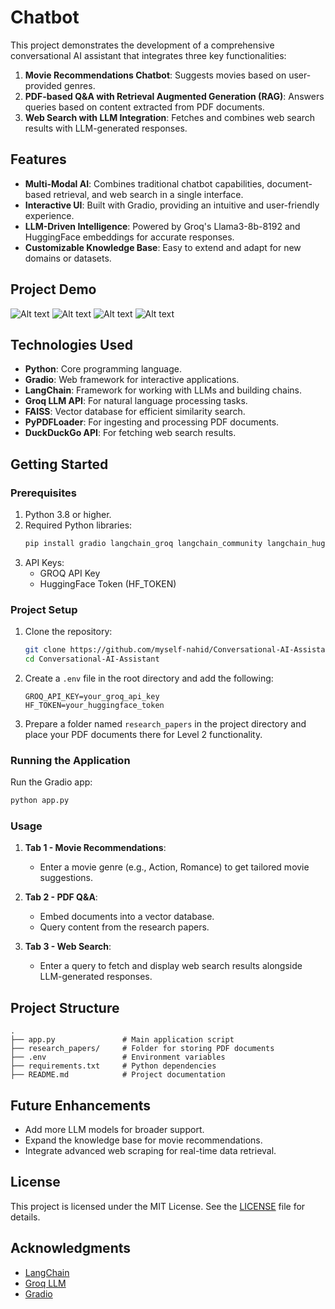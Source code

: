 # Chatbot

This project demonstrates the development of a comprehensive conversational AI assistant that integrates three key functionalities:

1. **Movie Recommendations Chatbot**: Suggests movies based on user-provided genres.
2. **PDF-based Q&A with Retrieval Augmented Generation (RAG)**: Answers queries based on content extracted from PDF documents.
3. **Web Search with LLM Integration**: Fetches and combines web search results with LLM-generated responses.

## Features

- **Multi-Modal AI**: Combines traditional chatbot capabilities, document-based retrieval, and web search in a single interface.
- **Interactive UI**: Built with Gradio, providing an intuitive and user-friendly experience.
- **LLM-Driven Intelligence**: Powered by Groq's Llama3-8b-8192 and HuggingFace embeddings for accurate responses.
- **Customizable Knowledge Base**: Easy to extend and adapt for new domains or datasets.

## Project Demo
![Alt text](demo-project/img2.png)
![Alt text](demo-project/img4.png)
![Alt text](demo-project/img5.png)
![Alt text](demo-project/img6.png)

## Technologies Used

- **Python**: Core programming language.
- **Gradio**: Web framework for interactive applications.
- **LangChain**: Framework for working with LLMs and building chains.
- **Groq LLM API**: For natural language processing tasks.
- **FAISS**: Vector database for efficient similarity search.
- **PyPDFLoader**: For ingesting and processing PDF documents.
- **DuckDuckGo API**: For fetching web search results.

## Getting Started

### Prerequisites

1. Python 3.8 or higher.
2. Required Python libraries:
   ```bash
   pip install gradio langchain_groq langchain_community langchain_huggingface
   ```
3. API Keys:
   - GROQ API Key
   - HuggingFace Token (HF_TOKEN)

### Project Setup

1. Clone the repository:
   ```bash
   git clone https://github.com/myself-nahid/Conversational-AI-Assistant.git
   cd Conversational-AI-Assistant
   ```

2. Create a `.env` file in the root directory and add the following:
   ```env
   GROQ_API_KEY=your_groq_api_key
   HF_TOKEN=your_huggingface_token
   ```

3. Prepare a folder named `research_papers` in the project directory and place your PDF documents there for Level 2 functionality.

### Running the Application

Run the Gradio app:
```bash
python app.py
```

### Usage

1. **Tab 1 - Movie Recommendations**:
   - Enter a movie genre (e.g., Action, Romance) to get tailored movie suggestions.

2. **Tab 2 - PDF Q&A**:
   - Embed documents into a vector database.
   - Query content from the research papers.

3. **Tab 3 - Web Search**:
   - Enter a query to fetch and display web search results alongside LLM-generated responses.

## Project Structure

```plaintext
.
├── app.py               # Main application script
├── research_papers/     # Folder for storing PDF documents
├── .env                 # Environment variables
├── requirements.txt     # Python dependencies
├── README.md            # Project documentation
```

## Future Enhancements

- Add more LLM models for broader support.
- Expand the knowledge base for movie recommendations.
- Integrate advanced web scraping for real-time data retrieval.

## License

This project is licensed under the MIT License. See the [LICENSE](LICENSE) file for details.

## Acknowledgments

- [LangChain](https://langchain.readthedocs.io/)
- [Groq LLM](https://groq.com/)
- [Gradio](https://gradio.app/)